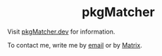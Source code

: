 <h1 align=center>pkgMatcher</h1>

Visit [pkgMatcher.dev](https://pkgmatcher.dev) for information.

To contact me, write me by [email](mailto:ivabus@ivabus.dev) or by [Matrix](https://matrix.to/#/@ivabus:matrix.org).

